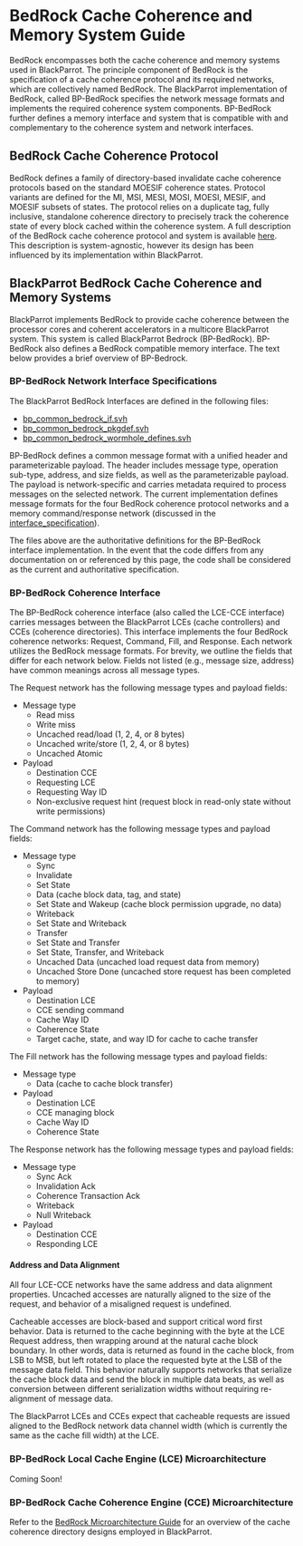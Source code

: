 # BedRock Cache Coherence and Memory System Guide

BedRock encompasses both the cache coherence and memory systems used in BlackParrot. The principle
component of BedRock is the specification of a cache coherence protocol and its required networks,
which are collectively named BedRock. The BlackParrot implementation of BedRock, called BP-BedRock
specifies the network message formats and implements the required coherence system components.
BP-BedRock further defines a memory interface and system that is compatible with and complementary
to the coherence system and network interfaces.

## BedRock Cache Coherence Protocol

BedRock defines a family of directory-based invalidate cache coherence protocols based on the standard
MOESIF coherence states. Protocol variants are defined for the MI, MSI, MESI, MOSI, MOESI, MESIF,
and MOESIF subsets of states. The protocol relies on a duplicate tag, fully inclusive, standalone
coherence directory to precisely track the coherence state of every block cached within the
coherence system. A full description of the BedRock cache coherence protocol and system is available
[here](bedrock_protocol_specification.pdf). This description is system-agnostic, however its design
has been influenced by its implementation within BlackParrot.

## BlackParrot BedRock Cache Coherence and Memory Systems

BlackParrot implements BedRock to provide cache coherence between the processor cores and
coherent accelerators in a multicore BlackParrot system. This system is called BlackParrot Bedrock
(BP-BedRock). BP-BedRock also defines a BedRock compatible memory interface. The text below
provides a brief overview of BP-Bedrock.

### BP-BedRock Network Interface Specifications

The BlackParrot BedRock Interfaces are defined in the following files:
- [bp\_common\_bedrock\_if.svh](../bp_common/src/include/bp_common_bedrock_if.svh)
- [bp\_common\_bedrock\_pkgdef.svh](../bp_common/src/include/bp_common_bedrock_pkgdef.svh)
- [bp\_common\_bedrock\_wormhole_defines.svh](../bp_common/src/include/bp_common_bedrock_wormhole_defines.svh)

BP-BedRock defines a common message format with a unified header and parameterizable payload.
The header includes message type, operation sub-type, address, and size fields, as well as
the parameterizable payload. The payload is network-specific and carries metadata required to
process messages on the selected network. The current implementation defines message formats
for the four BedRock coherence protocol networks and a memory command/response network
(discussed in the [interface\_specification](interface_specification.md)).

The files above are the authoritative definitions for the BP-BedRock interface implementation.
In the event that the code differs from any documentation on or referenced by this page, the code
shall be considered as the current and authoritative specification.

### BP-BedRock Coherence Interface

The BP-BedRock coherence interface (also called the LCE-CCE interface) carries messages between the
BlackParrot LCEs (cache controllers) and CCEs (coherence directories). This interface implements
the four BedRock coherence networks: Request, Command, Fill, and Response. Each network utilizes
the BedRock message formats. For brevity, we outline the fields that differ for each network below.
Fields not listed (e.g., message size, address) have common meanings across all message types.

The Request network has the following message types and payload fields:
- Message type
  - Read miss
  - Write miss
  - Uncached read/load (1, 2, 4, or 8 bytes)
  - Uncached write/store (1, 2, 4, or 8 bytes)
  - Uncached Atomic
- Payload
  - Destination CCE
  - Requesting LCE
  - Requesting Way ID
  - Non-exclusive request hint (request block in read-only state without write permissions)

The Command network has the following message types and payload fields:
- Message type
  - Sync
  - Invalidate
  - Set State
  - Data (cache block data, tag, and state)
  - Set State and Wakeup (cache block permission upgrade, no data)
  - Writeback
  - Set State and Writeback
  - Transfer
  - Set State and Transfer
  - Set State, Transfer, and Writeback
  - Uncached Data (uncached load request data from memory)
  - Uncached Store Done (uncached store request has been completed to memory)
- Payload
  - Destination LCE
  - CCE sending command
  - Cache Way ID
  - Coherence State
  - Target cache, state, and way ID for cache to cache transfer

The Fill network has the following message types and payload fields:
- Message type
  - Data (cache to cache block transfer)
- Payload
  - Destination LCE
  - CCE managing block
  - Cache Way ID
  - Coherence State

The Response network has the following message types and payload fields:
- Message type
  - Sync Ack
  - Invalidation Ack
  - Coherence Transaction Ack
  - Writeback
  - Null Writeback
- Payload
  - Destination CCE
  - Responding LCE

#### Address and Data Alignment

All four LCE-CCE networks have the same address and data alignment properties. Uncached accesses are
naturally aligned to the size of the request, and behavior of a misaligned request is undefined.

Cacheable accesses are block-based and support critical word first behavior. Data is returned
to the cache beginning with the byte at the LCE Request address, then wrapping around at the natural
cache block boundary. In other words, data is returned as found in the cache block, from LSB to MSB,
but left rotated to place the requested byte at the LSB of the message data field. This
behavior naturally supports networks that serialize the cache block data and send the block in
multiple data beats, as well as conversion between different serialization widths without requiring
re-alignment of message data.

The BlackParrot LCEs and CCEs expect that cacheable requests are issued aligned to the BedRock
network data channel width (which is currently the same as the cache fill width) at the LCE.

### BP-BedRock Local Cache Engine (LCE) Microarchitecture

Coming Soon!

### BP-BedRock Cache Coherence Engine (CCE) Microarchitecture

Refer to the [BedRock Microarchitecture Guide](bedrock_uarch_guide.md) for an overview of the cache
coherence directory designs employed in BlackParrot.


